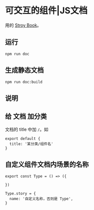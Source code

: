 # 可交互的组件|JS文档
用的 [Stroy Book](https://github.com/storybookjs/storybook)。

## 运行
```
npm run doc
```

## 生成静态文档
```
npm run doc:build
```

## 说明
## 给 文档 加分类
文档的 title 中加 `/`。如
```
export default {
  title: '某分类/组件名'
}
```

## 自定义组件文档内场景的名称
```
export const Type = () => ({
  
})

Type.story = {
  name: '自定义名称，否则是 Type',
}
```